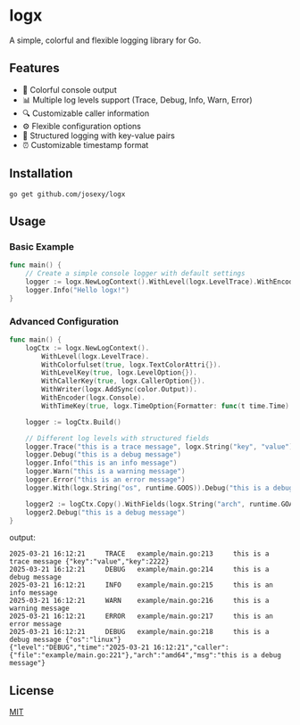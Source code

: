 # logx

A simple, colorful and flexible logging library for Go.

## Features

- 🎨 Colorful console output
- 📊 Multiple log levels support (Trace, Debug, Info, Warn, Error)
- 🔍 Customizable caller information
- ⚙️ Flexible configuration options
- 🎯 Structured logging with key-value pairs
- ⏰ Customizable timestamp format

## Installation

```shell
go get github.com/josexy/logx
```

## Usage

### Basic Example

```go
func main() {
	// Create a simple console logger with default settings
	logger := logx.NewLogContext().WithLevel(logx.LevelTrace).WithEncoder(logx.Console).WithWriter(os.Stdout).Build()
	logger.Info("Hello logx!")
}
```

### Advanced Configuration

```go
func main() {
	logCtx := logx.NewLogContext().
		WithLevel(logx.LevelTrace).
		WithColorfulset(true, logx.TextColorAttri{}).                                                           // Enable colored output
		WithLevelKey(true, logx.LevelOption{}).                                                                 // Show log level
		WithCallerKey(true, logx.CallerOption{}).                                                               // Show caller information
		WithWriter(logx.AddSync(color.Output)).                                                                 // Set output writer
		WithEncoder(logx.Console).                                                                              // Use console encoder
		WithTimeKey(true, logx.TimeOption{Formatter: func(t time.Time) any { return t.Format(time.DateTime) }}) // Customize time format

	logger := logCtx.Build()

	// Different log levels with structured fields
	logger.Trace("this is a trace message", logx.String("key", "value"), logx.Int("key", 2222))
	logger.Debug("this is a debug message")
	logger.Info("this is an info message")
	logger.Warn("this is a warning message")
	logger.Error("this is an error message")
	logger.With(logx.String("os", runtime.GOOS)).Debug("this is a debug message")

	logger2 := logCtx.Copy().WithFields(logx.String("arch", runtime.GOARCH)).WithEncoder(logx.Json).Build()
	logger2.Debug("this is a debug message")
}
```

output:

```
2025-03-21 16:12:21     TRACE   example/main.go:213     this is a trace message {"key":"value","key":2222}
2025-03-21 16:12:21     DEBUG   example/main.go:214     this is a debug message
2025-03-21 16:12:21     INFO    example/main.go:215     this is an info message
2025-03-21 16:12:21     WARN    example/main.go:216     this is a warning message
2025-03-21 16:12:21     ERROR   example/main.go:217     this is an error message
2025-03-21 16:12:21     DEBUG   example/main.go:218     this is a debug message {"os":"linux"}
{"level":"DEBUG","time":"2025-03-21 16:12:21","caller":{"file":"example/main.go:221"},"arch":"amd64","msg":"this is a debug message"}
```

## License

[MIT](LICENSE)